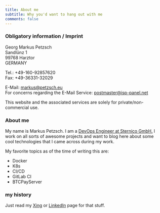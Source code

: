 ```yaml
---
title: About me
subtitle: Why you'd want to hang out with me
comments: false
---
```


### Obligatory information / Imprint

Georg Markus Petzsch  
Sandlünz 1  
99768 Harztor  
GERMANY  

Tel.: +49-160-92857620  
Fax: +49-36331-32029  

E-Mail: markus@petzsch.eu  
For concerns regarding the E-Mail Service: postmaster@isp-panel.net  

This website and the associated services are solely for private/non-commercial use.

### About me

My name is Markus Petzsch. I am a [DevOps Engineer at Sternico GmbH.](https://sternico.com)
I work on all sorts of awesome projects and want to blog here about some cool technologies that I came across during my work.

My favorite topics as of the time of writing this are:

- Docker
- K8s
- CI/CD
- GitLab CI
- BTCPayServer

### my history

Just read my [Xing](https://www.xing.com/profile/Markus_Petzsch) or [LinkedIn](https://linkedin.com/in/petzsch) page for that stuff.
